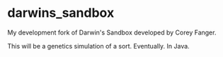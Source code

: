 # darwins_sandbox

My development fork of Darwin's Sandbox developed by Corey Fanger.

This will be a genetics simulation of a sort. Eventually. In Java.
